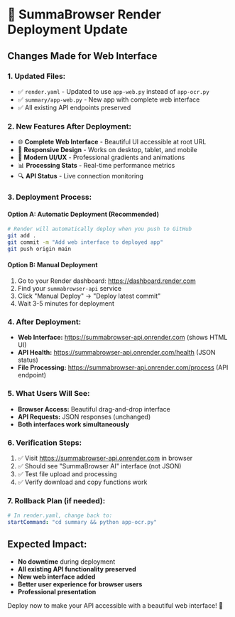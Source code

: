 🚀 SummaBrowser Render Deployment Update
===========================================

## Changes Made for Web Interface

### 1. Updated Files:
- ✅ `render.yaml` - Updated to use `app-web.py` instead of `app-ocr.py`
- ✅ `summary/app-web.py` - New app with complete web interface
- ✅ All existing API endpoints preserved

### 2. New Features After Deployment:
- 🌐 **Complete Web Interface** - Beautiful UI accessible at root URL
- 📱 **Responsive Design** - Works on desktop, tablet, and mobile
- 🎨 **Modern UI/UX** - Professional gradients and animations
- 📊 **Processing Stats** - Real-time performance metrics
- 🔍 **API Status** - Live connection monitoring

### 3. Deployment Process:

#### Option A: Automatic Deployment (Recommended)
```bash
# Render will automatically deploy when you push to GitHub
git add .
git commit -m "Add web interface to deployed app"
git push origin main
```

#### Option B: Manual Deployment
1. Go to your Render dashboard: https://dashboard.render.com
2. Find your `summabrowser-api` service
3. Click "Manual Deploy" → "Deploy latest commit"
4. Wait 3-5 minutes for deployment

### 4. After Deployment:
- **Web Interface:** https://summabrowser-api.onrender.com (shows HTML UI)
- **API Health:** https://summabrowser-api.onrender.com/health (JSON status)
- **File Processing:** https://summabrowser-api.onrender.com/process (API endpoint)

### 5. What Users Will See:
- **Browser Access:** Beautiful drag-and-drop interface
- **API Requests:** JSON responses (unchanged)
- **Both interfaces work simultaneously**

### 6. Verification Steps:
1. ✅ Visit https://summabrowser-api.onrender.com in browser
2. ✅ Should see "SummaBrowser AI" interface (not JSON)
3. ✅ Test file upload and processing
4. ✅ Verify download and copy functions work

### 7. Rollback Plan (if needed):
```yaml
# In render.yaml, change back to:
startCommand: "cd summary && python app-ocr.py"
```

## Expected Impact:
- **No downtime** during deployment
- **All existing API functionality preserved**
- **New web interface added**
- **Better user experience for browser users**
- **Professional presentation**

Deploy now to make your API accessible with a beautiful web interface! 🎉
